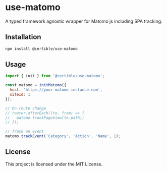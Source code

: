 # use-matomo

A typed framework agnostic wrapper for Matomo js including SPA tracking.

## Installation

```bash
npm install @certible/use-matomo
```

## Usage

```javascript
import { init } from '@certible/use-matomo';

const matomo = initMatomo({
  host: 'https://your-matomo-instance.com',
  siteId: 1
});

// On route change
// router.afterEach((to, from) => {
//   matomo.trackPageView(to.path);
// });

// Track an event
matomo.trackEvent('Category', 'Action', 'Name', 1);
```

## License

This project is licensed under the MIT License.
